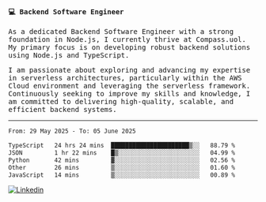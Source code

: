 
<samp>
  
#### 💻 Backend Software Engineer

As a dedicated Backend Software Engineer with a strong foundation in Node.js, I currently thrive at Compass.uol. My primary focus is on developing robust backend solutions using Node.js and TypeScript.

I am passionate about exploring and advancing my expertise in serverless architectures, particularly within the AWS Cloud environment and leveraging the serverless framework. Continuously seeking to improve my skills and knowledge, I am committed to delivering high-quality, scalable, and efficient backend systems.

---

<!--START_SECTION:waka-->

```txt
From: 29 May 2025 - To: 05 June 2025

TypeScript   24 hrs 24 mins  ██████████████████████▒░░   88.79 %
JSON         1 hr 22 mins    █▒░░░░░░░░░░░░░░░░░░░░░░░   04.99 %
Python       42 mins         ▓░░░░░░░░░░░░░░░░░░░░░░░░   02.56 %
Other        26 mins         ▒░░░░░░░░░░░░░░░░░░░░░░░░   01.60 %
JavaScript   14 mins         ▒░░░░░░░░░░░░░░░░░░░░░░░░   00.89 %
```

<!--END_SECTION:waka-->
  
</samp>

[![Linkedin](https://img.shields.io/badge/-Mateus%20Garcia-c080ff?style=flat-square&logo=Linkedin&logoColor=white&link=https://www.linkedin.com/in/mpgxc)](https://www.linkedin.com/in/mateusogarcia) 

